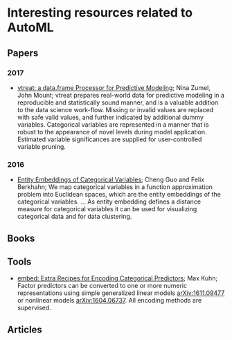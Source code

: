 # Interesting resources related to AutoML

## Papers

### 2017

* [vtreat: a data.frame Processor for Predictive Modeling](https://arxiv.org/pdf/1611.09477.pdf); Nina Zumel, John Mount; vtreat prepares real-world data for predictive modeling in a reproducible and statistically sound manner, and is a valuable addition to the data science work-flow. Missing or invalid values are replaced with safe valid values, and further indicated by additional dummy variables. Categorical variables are represented in a manner that is robust to the appearance of novel levels during model application. Estimated variable significances are supplied for user-controlled variable pruning.

### 2016

* [Entity Embeddings of Categorical Variables](https://arxiv.org/pdf/1604.06737.pdf); Cheng Guo and Felix Berkhahn; We map categorical variables in a function approximation problem into Euclidean spaces, which are the entity embeddings of the categorical variables. ... As entity embedding defines a distance measure for categorical variables it can be used for visualizing categorical data and for data clustering.


## Books



## Tools

* [embed: Extra Recipes for Encoding Categorical Predictors](https://cran.r-project.org/web/packages/embed/index.html); 	Max Kuhn; Factor predictors can be converted to one or more numeric representations using simple generalized linear models <arXiv:1611.09477> or nonlinear models <arXiv:1604.06737>. All encoding methods are supervised.

## Articles

